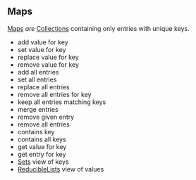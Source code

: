 ## Maps

[Maps](Maps.md) _are_ [Collections](Collections.md) containing only entries 
with unique keys.
- add value for key
- set value for key
- replace value for key
- remove value for key
- add all entries
- set all entries
- replace all entries
- remove all entries for key
- keep all entries matching keys
- merge entries
- remove given entry
- remove all entries
- contains key
- contains all keys
- get value for key
- get entry for key
- [Sets](Sets.md) view of keys
- [ReducibleLists](ReducibleLists.md) view of values
